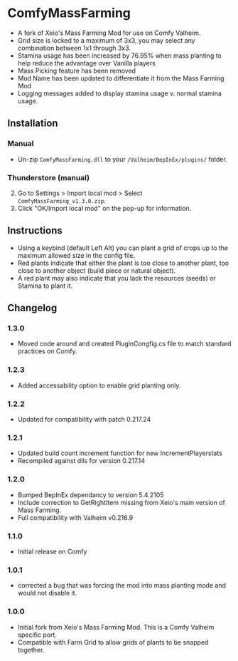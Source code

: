 # ComfyMassFarming

  * A fork of Xeio's Mass Farming Mod for use on Comfy Valheim.
  * Grid size is locked to a maximum of 3x3, you may select any combination between 1x1 through 3x3.
  * Stamina usage has been increased by 76.95% when mass planting to help reduce the advantage over Vanilla players
  * Mass Picking feature has been removed
  * Mod Name has been updated to differentiate it from the Mass Farming Mod
  * Logging messages added to display stamina usage v. normal stamina usage.

## Installation

### Manual

  * Un-zip `ComfyMassFarming.dll` to your `/Valheim/BepInEx/plugins/` folder.

### Thunderstore (manual)

  2. Go to Settings > Import local mod > Select `ComfyMassFarming_v1.3.0.zip`.
  3. Click "OK/Import local mod" on the pop-up for information.

## Instructions

  * Using a keybind (default Left Alt) you can plant a grid of crops up to the maximum allowed size in the config file.
  * Red plants indicate that either the plant is too close to another plant, too close to another object (build piece or natural object).
  * A red plant may also indicate that you lack the resources (seeds) or Stamina to plant it.

## Changelog


### 1.3.0

* Moved code around and created PluginCongfig.cs file to match standard practices on Comfy.

### 1.2.3

* Added accessability option to enable grid planting only.

### 1.2.2

* Updated for compatibility with patch 0.217.24

### 1.2.1

* Updated build count increment function for new IncrementPlayerstats
* Recompiled against dlls for version 0.217.14

### 1.2.0

* Bumped BepInEx dependancy to version 5.4.2105
* Include correction to GetRightItem missing from Xeio's main version of Mass Farming.
* Full compatibility with Valheim v0.216.9

### 1.1.0

* Initial release on Comfy

### 1.0.1

* corrected a bug that was forcing the mod into mass planting mode and would not disable it.

### 1.0.0

  * Initial fork from Xeio's Mass Farming Mod.  This is a Comfy Valheim specific port.
  * Compatible with Farm Grid to allow grids of plants to be snapped together. 